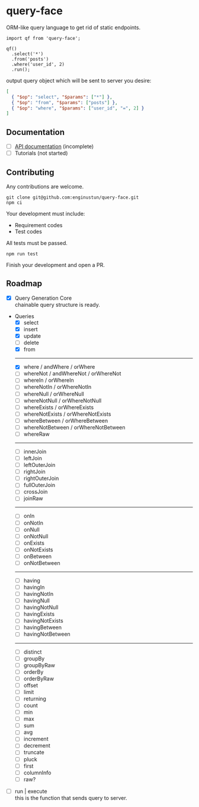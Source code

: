 # query-face

ORM-like query language to get rid of static endpoints.

```
import qf from 'query-face';

qf()
  .select('*')
  .from('posts')
  .where('user_id', 2)
  .run();
```
output query object which will be sent to server you desire:
```json
[
  { "$op": "select", "$params": ["*"] },
  { "$op": "from", "$params": ["posts"] },
  { "$op": "where", "$params": ["user_id", "=", 2] }
]
```

## Documentation

  - [ ] [API documentation](https://enginustun.github.io/query-face/) (incomplete)
  - [ ] Tutorials (not started)

## Contributing

Any contributions are welcome.

```
git clone git@github.com:enginustun/query-face.git
npm ci
```

Your development must include:

- Requirement codes
- Test codes

All tests must be passed.

```
npm run test
```

Finish your development and open a PR.

## Roadmap

- [x] Query Generation Core  
chainable query structure is ready.
- Queries
  - [x] select
  - [x] insert
  - [x] update
  - [ ] delete
  - [x] from
  -----------------------------------------------
  - [x] where / andWhere / orWhere
  - [ ] whereNot / andWhereNot / orWhereNot
  - [ ] whereIn / orWhereIn
  - [ ] whereNotIn / orWhereNotIn
  - [ ] whereNull / orWhereNull
  - [ ] whereNotNull / orWhereNotNull
  - [ ] whereExists / orWhereExists
  - [ ] whereNotExists / orWhereNotExists
  - [ ] whereBetween / orWhereBetween
  - [ ] whereNotBetween / orWhereNotBetween
  - [ ] whereRaw
  -----------------------------------------------
  - [ ] innerJoin
  - [ ] leftJoin
  - [ ] leftOuterJoin
  - [ ] rightJoin
  - [ ] rightOuterJoin
  - [ ] fullOuterJoin
  - [ ] crossJoin
  - [ ] joinRaw
  -----------------------------------------------
  - [ ] onIn
  - [ ] onNotIn
  - [ ] onNull
  - [ ] onNotNull
  - [ ] onExists
  - [ ] onNotExists
  - [ ] onBetween
  - [ ] onNotBetween
  -----------------------------------------------
  - [ ] having
  - [ ] havingIn
  - [ ] havingNotIn
  - [ ] havingNull
  - [ ] havingNotNull
  - [ ] havingExists
  - [ ] havingNotExists
  - [ ] havingBetween
  - [ ] havingNotBetween
  -----------------------------------------------
  - [ ] distinct
  - [ ] groupBy
  - [ ] groupByRaw
  - [ ] orderBy
  - [ ] orderByRaw
  - [ ] offset
  - [ ] limit
  - [ ] returning
  - [ ] count
  - [ ] min
  - [ ] max
  - [ ] sum
  - [ ] avg
  - [ ] increment
  - [ ] decrement
  - [ ] truncate
  - [ ] pluck
  - [ ] first
  - [ ] columnInfo
  - [ ] raw?
- [ ] run | execute  
  this is the function that sends query to server.